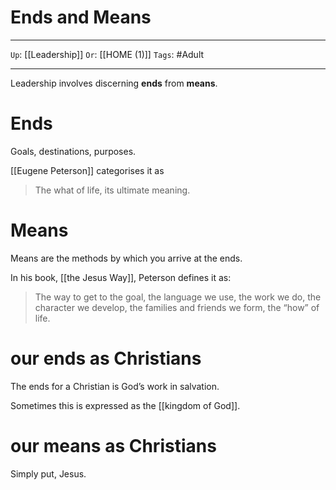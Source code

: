 # Ends and Means

---

`Up`: [[Leadership]] `Or`: [[HOME (1)]] `Tags`: #Adult

---

Leadership involves discerning **ends** from **means**.

# Ends

Goals, destinations, purposes.

[[Eugene Peterson]] categorises it as

> The what of life, its ultimate meaning.
> 

# Means

Means are the methods by which you arrive at the ends.

In his book, [[the Jesus Way]], Peterson defines it as:

> The way to get to the goal, the language we use, the work we do, the character we develop, the families and friends we form, the “how” of life.
> 

# our ends as Christians

The ends for a Christian is God’s work in salvation.

Sometimes this is expressed as the [[kingdom of God]].

# our means as Christians

Simply put, Jesus.